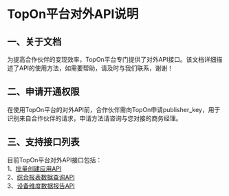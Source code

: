 # TopOn平台对外API说明
## 一、关于文档
为提高合作伙伴的变现效率，TopOn平台专门提供了对外API接口。该文档详细描述了API的使用方法，如需要帮助，请及时与我们联系，谢谢！

## 二、申请开通权限
在使用TopOn平台的对外API前，合作伙伴需向TopOn申请publisher_key，用于识别来自合作伙伴的请求，申请方法请咨询与您对接的商务经理。

## 三、支持接口列表
目前TopOn平台对外API接口包括：</br>
1、[批量创建应用API](/zh/TopOnBatchCreateAPI.md)</br>
2、[综合报表数据查询API](/zh/TopOnReportAPI.md)</br>
3、[设备维度数据报告API](/zh/TopOnDeviceReportAPI.md)</br>
